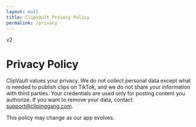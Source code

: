 ```yaml
---
layout: null
title: ClipVault Privacy Policy
permalink: /privacy
---
```

v2

# Privacy Policy

ClipVault values your privacy. We do not collect personal data except what is needed to publish clips on TikTok, and we do not share your information with third parties. Your credentials are used only for posting content you authorize. If you want to remove your data, contact support@clipinggang.com.

This policy may change as our app evolves.

